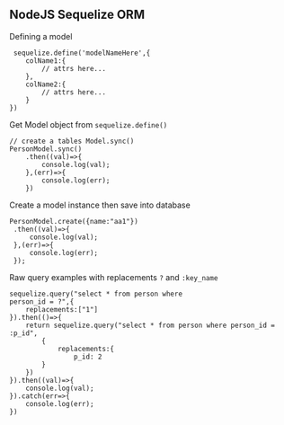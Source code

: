 ## NodeJS Sequelize ORM


Defining a model 

```
 sequelize.define('modelNameHere',{
    colName1:{
        // attrs here...
    },
    colName2:{
        // attrs here...
    }
})
``` 

Get Model object from ```sequelize.define()```

 ``` 
// create a tables Model.sync() 
PersonModel.sync()
     .then((val)=>{
         console.log(val);
     },(err)=>{
         console.log(err);
     })
``` 

Create a model instance then save into database 

``` 
PersonModel.create({name:"aa1"})
 .then((val)=>{
     console.log(val);
 },(err)=>{
     console.log(err);
 });
``` 

Raw query examples with replacements ```?``` and ```:key_name``` 

``` 
sequelize.query("select * from person where 
person_id = ?",{
    replacements:["1"]
}).then(()=>{
    return sequelize.query("select * from person where person_id = :p_id",
        {
            replacements:{
                p_id: 2
        }
    })
}).then((val)=>{
    console.log(val);
}).catch(err=>{
    console.log(err);
})
```
